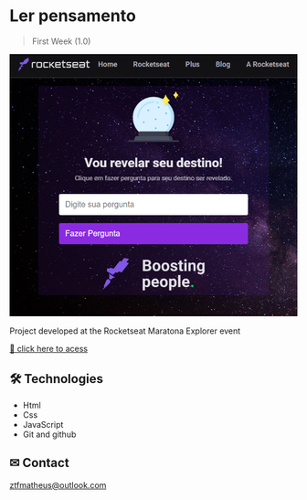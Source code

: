 # Ler pensamento 

> First Week (1.0)

![preview](./assets/preview.png)

Project developed at the Rocketseat Maratona Explorer event

[ 🔗 click here to acess](https://agilitytzx.github.io/Ler-pensamento/)


## 🛠 Technologies

- Html
- Css
- JavaScript
- Git and github

## ✉ Contact

ztfmatheus@outlook.com
